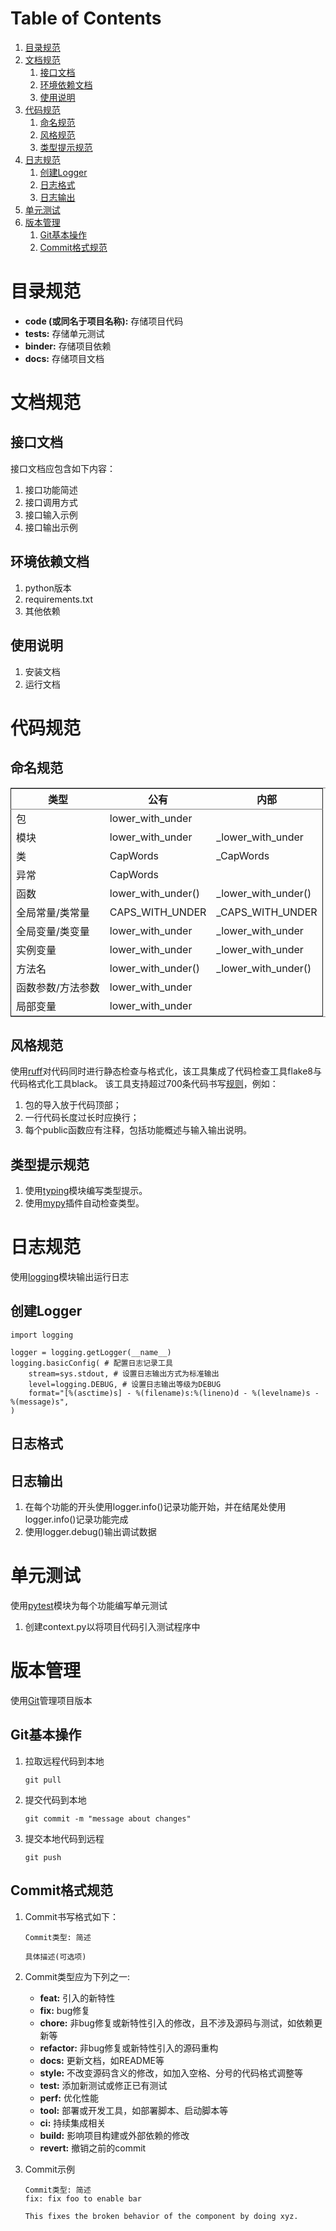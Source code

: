 
# Table of Contents

1.  [目录规范](#org5338c0c)
2.  [文档规范](#orgdd19877)
    1.  [接口文档](#orgd41033f)
    2.  [环境依赖文档](#org4289e0e)
    3.  [使用说明](#org6029a2c)
3.  [代码规范](#org1a9a4a4)
    1.  [命名规范](#orgd0f8af4)
    2.  [风格规范](#org7a212bb)
    3.  [类型提示规范](#orgc740952)
4.  [日志规范](#org136a7b6)
    1.  [创建Logger](#orgb8eacf3)
    2.  [日志格式](#org820e7d9)
    3.  [日志输出](#org3ce99db)
5.  [单元测试](#orgfd9d9f1)
6.  [版本管理](#orgaed1ed3)
    1.  [Git基本操作](#org5994e97)
    2.  [Commit格式规范](#orge6a5fc4)



<a id="org5338c0c"></a>

# 目录规范

-   **code (或同名于项目名称):** 存储项目代码
-   **tests:** 存储单元测试
-   **binder:** 存储项目依赖
-   **docs:** 存储项目文档


<a id="orgdd19877"></a>

# 文档规范


<a id="orgd41033f"></a>

## 接口文档

接口文档应包含如下内容：

1.  接口功能简述
2.  接口调用方式
3.  接口输入示例
4.  接口输出示例


<a id="org4289e0e"></a>

## 环境依赖文档

1.  python版本
2.  requirements.txt
3.  其他依赖


<a id="org6029a2c"></a>

## 使用说明

1.  安装文档
2.  运行文档


<a id="org1a9a4a4"></a>

# 代码规范


<a id="orgd0f8af4"></a>

## 命名规范

<table border="2" cellspacing="0" cellpadding="6" rules="groups" frame="hsides">


<colgroup>
<col  class="org-left" />

<col  class="org-left" />

<col  class="org-left" />
</colgroup>
<thead>
<tr>
<th scope="col" class="org-left">类型</th>
<th scope="col" class="org-left">公有</th>
<th scope="col" class="org-left">内部</th>
</tr>
</thead>

<tbody>
<tr>
<td class="org-left">包</td>
<td class="org-left">lower_with_under</td>
<td class="org-left">&#xa0;</td>
</tr>


<tr>
<td class="org-left">模块</td>
<td class="org-left">lower_with_under</td>
<td class="org-left">_lower_with_under</td>
</tr>


<tr>
<td class="org-left">类</td>
<td class="org-left">CapWords</td>
<td class="org-left">_CapWords</td>
</tr>


<tr>
<td class="org-left">异常</td>
<td class="org-left">CapWords</td>
<td class="org-left">&#xa0;</td>
</tr>


<tr>
<td class="org-left">函数</td>
<td class="org-left">lower_with_under()</td>
<td class="org-left">_lower_with_under()</td>
</tr>


<tr>
<td class="org-left">全局常量/类常量</td>
<td class="org-left">CAPS_WITH_UNDER</td>
<td class="org-left">_CAPS_WITH_UNDER</td>
</tr>


<tr>
<td class="org-left">全局变量/类变量</td>
<td class="org-left">lower_with_under</td>
<td class="org-left">_lower_with_under</td>
</tr>


<tr>
<td class="org-left">实例变量</td>
<td class="org-left">lower_with_under</td>
<td class="org-left">_lower_with_under</td>
</tr>


<tr>
<td class="org-left">方法名</td>
<td class="org-left">lower_with_under()</td>
<td class="org-left">_lower_with_under()</td>
</tr>


<tr>
<td class="org-left">函数参数/方法参数</td>
<td class="org-left">lower_with_under</td>
<td class="org-left">&#xa0;</td>
</tr>


<tr>
<td class="org-left">局部变量</td>
<td class="org-left">lower_with_under</td>
<td class="org-left">&#xa0;</td>
</tr>
</tbody>
</table>


<a id="org7a212bb"></a>

## 风格规范

使用[ruff](https://docs.astral.sh/ruff/)对代码同时进行静态检查与格式化，该工具集成了代码检查工具flake8与代码格式化工具black。
该工具支持超过700条代码书写[规则](https://docs.astral.sh/ruff/rules/)，例如：

1.  包的导入放于代码顶部；
2.  一行代码长度过长时应换行；
3.  每个public函数应有注释，包括功能概述与输入输出说明。


<a id="orgc740952"></a>

## 类型提示规范

1.  使用[typing](https://docs.python.org/zh-cn/3/library/typing.html)模块编写类型提示。
2.  使用[mypy](https://mypy.readthedocs.io/en/stable/)插件自动检查类型。


<a id="org136a7b6"></a>

# 日志规范

使用[logging](https://docs.python.org/zh-cn/3/library/logging.html)模块输出运行日志


<a id="orgb8eacf3"></a>

## 创建Logger

    import logging
    
    logger = logging.getLogger(__name__)
    logging.basicConfig( # 配置日志记录工具
        stream=sys.stdout, # 设置日志输出方式为标准输出
        level=logging.DEBUG, # 设置日志输出等级为DEBUG
        format="[%(asctime)s] - %(filename)s:%(lineno)d - %(levelname)s - %(message)s",
    )


<a id="org820e7d9"></a>

## 日志格式


<a id="org3ce99db"></a>

## 日志输出

1.  在每个功能的开头使用logger.info()记录功能开始，并在结尾处使用logger.info()记录功能完成
2.  使用logger.debug()输出调试数据


<a id="orgfd9d9f1"></a>

# 单元测试

使用[pytest](https://docs.pytest.org/en/7.1.x/contents.html)模块为每个功能编写单元测试

1.  创建context.py以将项目代码引入测试程序中


<a id="orgaed1ed3"></a>

# 版本管理

使用[Git](https://www.runoob.com/git/git-tutorial.html)管理项目版本


<a id="org5994e97"></a>

## Git基本操作

1.  拉取远程代码到本地
    
        git pull
2.  提交代码到本地
    
        git commit -m "message about changes"
3.  提交本地代码到远程
    
        git push


<a id="orge6a5fc4"></a>

## Commit格式规范

1.  Commit书写格式如下：
    
        Commit类型: 简述
        
        具体描述(可选项)
2.  Commit类型应为下列之一:
    -   **feat:** 引入的新特性
    -   **fix:** bug修复
    -   **chore:** 非bug修复或新特性引入的修改，且不涉及源码与测试，如依赖更新等
    -   **refactor:** 非bug修复或新特性引入的源码重构
    -   **docs:** 更新文档，如README等
    -   **style:** 不改变源码含义的修改，如加入空格、分号的代码格式调整等
    -   **test:** 添加新测试或修正已有测试
    -   **perf:** 优化性能
    -   **tool:** 部署或开发工具，如部署脚本、启动脚本等
    -   **ci:** 持续集成相关
    -   **build:** 影响项目构建或外部依赖的修改
    -   **revert:** 撤销之前的commit
3.  Commit示例
    
        Commit类型: 简述
        fix: fix foo to enable bar
        
        This fixes the broken behavior of the component by doing xyz.

